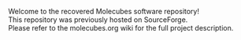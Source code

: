 Welcome to the recovered Molecubes software repository!  <br/>This repository was previously hosted on SourceForge.  <br/>Please refer to the molecubes.org wiki for the full project description. 
